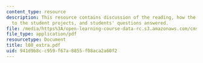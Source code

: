 ```yaml
---
content_type: resource
description: This resource contains discussion of the reading, how the story relates
  to the student projects, and students' questions answered.
file: /media/https%3A/open-learning-course-data-rc.s3.amazonaws.com/cms-610-media-industries-and-systems-spring-2006/941d9b8cc959f67a8855f08aca2a60f2_l08_extra.pdf
file_type: application/pdf
resourcetype: Document
title: l08_extra.pdf
uid: 941d9b8c-c959-f67a-8855-f08aca2a60f2
---
```


